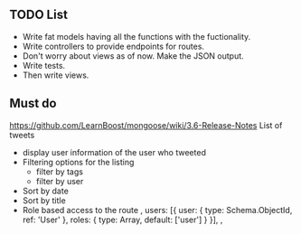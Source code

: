 ## TODO List

- Write fat models having all the functions with the fuctionality.
- Write controllers to provide endpoints for routes.
- Don't worry about views as of now. Make the JSON output.
- Write tests.
- Then write views.


## Must do
https://github.com/LearnBoost/mongoose/wiki/3.6-Release-Notes
List of tweets 
- display user information of the user who tweeted
- Filtering options for the listing
  - filter by tags
  - filter by user
- Sort by date 
- Sort by title
- Role based access to the route
,
users: [{
  user: { type: Schema.ObjectId, ref: 'User' },
  roles: { type: Array, default: ['user'] }
}],
,
